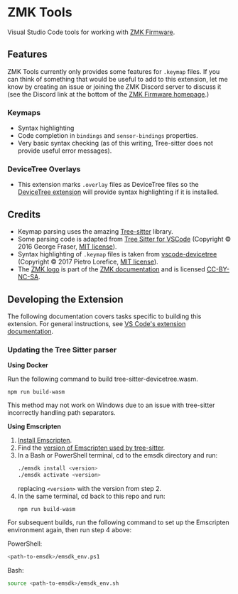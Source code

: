 # ZMK Tools

Visual Studio Code tools for working with [ZMK Firmware](https://zmkfirmware.dev/).

## Features

ZMK Tools currently only provides some features for `.keymap` files. If you can
think of something that would be useful to add to this extension, let me know
by creating an issue or joining the ZMK Discord server to discuss it (see the
Discord link at the bottom of the [ZMK Firmware homepage](https://zmkfirmware.dev/).)

### Keymaps

-   Syntax highlighting
-   Code completion in `bindings` and `sensor-bindings` properties.
-   Very basic syntax checking (as of this writing, Tree-sitter does not provide useful error messages).

### DeviceTree Overlays

-   This extension marks `.overlay` files as DeviceTree files so the
    [DeviceTree extension](https://marketplace.visualstudio.com/items?itemName=plorefice.devicetree)
    will provide syntax highlighting if it is installed.

## Credits

-   Keymap parsing uses the amazing [Tree-sitter](https://tree-sitter.github.io/tree-sitter/) library.
-   Some parsing code is adapted from [Tree Sitter for VSCode](https://github.com/georgewfraser/vscode-tree-sitter)
    (Copyright &copy; 2016 George Fraser, [MIT license](https://github.com/georgewfraser/vscode-tree-sitter/blob/master/LICENSE.md)).
-   Syntax highlighting of `.keymap` files is taken from [vscode-devicetree](https://github.com/plorefice/vscode-devicetree)
    (Copyright &copy; 2017 Pietro Lorefice, [MIT license](https://github.com/plorefice/vscode-devicetree/blob/master/LICENSE)).
-   The [ZMK logo](https://github.com/zmkfirmware/zmk/blob/main/docs/static/img/zmk_logo.svg)
    is part of the [ZMK documentation](https://github.com/zmkfirmware/zmk/tree/main/docs)
    and is licensed [CC-BY-NC-SA](http://creativecommons.org/licenses/by-nc-sa/4.0/).

## Developing the Extension

The following documentation covers tasks specific to building this extension. For general instructions, see [VS Code's extension documentation](https://code.visualstudio.com/api).

### Updating the Tree Sitter parser

**Using Docker**

Run the following command to build tree-sitter-devicetree.wasm.

```
npm run build-wasm
```

This method may not work on Windows due to an issue with tree-sitter incorrectly handling path separators.

**Using Emscripten**

1. [Install Emscripten](https://emscripten.org/docs/getting_started/downloads.html).
2. Find the [version of Emscripten used by tree-sitter](https://github.com/tree-sitter/tree-sitter/blob/master/cli/emscripten-version).
3. In a Bash or PowerShell terminal, cd to the emsdk directory and run:
    ```sh
    ./emsdk install <version>
    ./emsdk activate <version>
    ```
    replacing `<version>` with the version from step 2.
4. In the same terminal, cd back to this repo and run:
    ```
    npm run build-wasm
    ```

For subsequent builds, run the following command to set up the Emscripten environment again, then run step 4 above:

PowerShell:

```sh
<path-to-emsdk>/emsdk_env.ps1
```

Bash:

```sh
source <path-to-emsdk>/emsdk_env.sh
```
